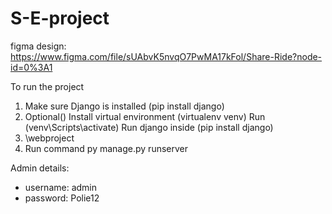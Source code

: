 # S-E-project
figma design: 
https://www.figma.com/file/sUAbvK5nvqO7PwMA17kFol/Share-Ride?node-id=0%3A1

To run the project
1. Make sure Django is installed (pip install django)
2. Optional()
   Install virtual environment (virtualenv venv)
   Run (venv\Scripts\activate)
   Run django inside (pip install django)
3. \webproject
4. Run command
   py manage.py runserver
   


Admin details: 
  - username: admin
  - password: Polie12